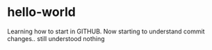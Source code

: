 # hello-world
Learning how to start in GITHUB.
Now starting to understand commit changes..
still understood nothing
